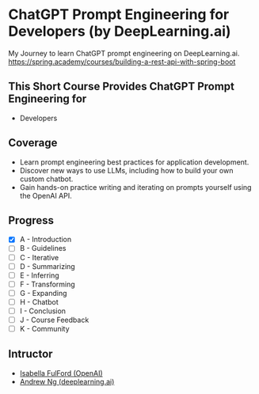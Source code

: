 # ChatGPT Prompt Engineering for Developers (by DeepLearning.ai)

My Journey to learn ChatGPT prompt engineering on DeepLearning.ai. https://spring.academy/courses/building-a-rest-api-with-spring-boot

## This Short Course Provides ChatGPT Prompt Engineering for

- Developers

## Coverage

- Learn prompt engineering best practices for application development.
- Discover new ways to use LLMs, including how to build your own custom chatbot.
- Gain hands-on practice writing and iterating on prompts yourself using the OpenAI API.

## Progress

- [x] A - Introduction
- [ ] B - Guidelines
- [ ] C - Iterative
- [ ] D - Summarizing
- [ ] E - Inferring
- [ ] F - Transforming
- [ ] G - Expanding
- [ ] H - Chatbot
- [ ] I - Conclusion
- [ ] J - Course Feedback
- [ ] K - Community

## Intructor

- [Isabella FulFord (OpenAI)](https://www.linkedin.com/in/isabella-fulford/)
- [Andrew Ng (deeplearning.ai)](https://www.linkedin.com/in/andrewyng)

